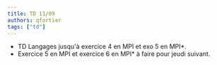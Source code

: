 ```yaml
---
title: TD 11/09
authors: qfortier
tags: ["td"]
---
```


- TD Langages jusqu'à exercice 4 en MPI et exo 5 en MPI*.
- Exercice 5 en MPI et exercice 6 en MPI* à faire pour jeudi suivant.
